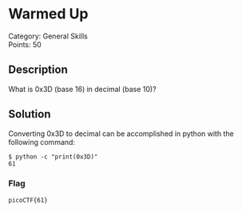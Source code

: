 # Warmed Up
Category: General Skills\
Points: 50

## Description
What is 0x3D (base 16) in decimal (base 10)?

## Solution
Converting 0x3D to decimal can be accomplished in python with the following command:
```
$ python -c "print(0x3D)"
61
```

### Flag
```
picoCTF{61}
```